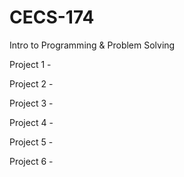 # CECS-174
Intro to Programming &amp; Problem Solving

Project 1 - 

Project 2 - 

Project 3 -

Project 4 -

Project 5 -

Project 6 -
